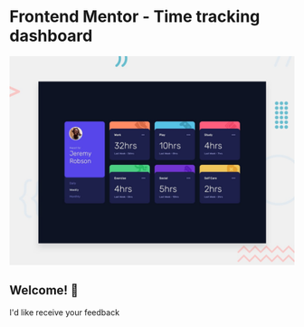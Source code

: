 # Frontend Mentor - Time tracking dashboard

![Design preview for the Time tracking dashboard coding challenge](./design/desktop-preview.jpg)

## Welcome! 👋

I'd like receive your feedback
